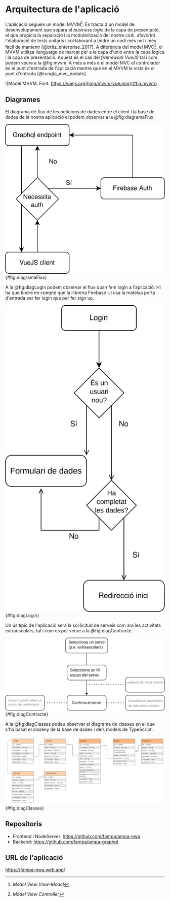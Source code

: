 # Arquitectura de l'aplicació

L'aplicació segueix un model MVVM[^mvvm]. Es tracta d'un model de desenvolupament que separa el _business logic_ de la capa de presentació, el que propícia la separació i la modularització del nostre codi, afavorint l'elaboració de tests unitaris i col·laborant a tindre un codi més net i més fàcil de mantenir [@britz_enterprise_2017]. A diferència del model MVC[^mvc], el MVVM utilitza llenguatge de marcat per a la capa d'unió entre la capa lògica i la capa de presentació. Aquest és el cas del _framework VueJS_ tal i com podem veure a la @fig:mvvm. A més a més e el model MVC el controlador és el punt d'entrada de l'aplicació mentre que en el MVVM la vista és el punt d'entrada [@rungta_mvc_nodate].

[^mvvm]: _Model View View-Model_
[^mvc]: _Model View Controller_

![Model MVVM. Font: https://vuejs.org](img/mvvm-vue.png){#fig:mvvm}

## Diagrames

El diagrama de flux de les peticions de dades entre el client i la base de dades de la nostra aplicació el podem observar a la @fig:diagramaFlux.

![Diagrama de flux bàsic d'autorització](img/diagrama-flux.svg){#fig:diagramaFlux}

A la @fig:diagLogin podem observar el flux quan fem login a l'aplicació. Hi ha que tindre en compte que la llibreria Firebase Ui usa la mateixa porta d'entrada per fer login que per fer sign up.

![Diagrama de flux login](img/login.svg){#fig:diagLogin}

Un ús típic de l'aplicació serà la sol·licitud de serveis com ara les activitats extraescolars, tal i com es pot veure a la @fig:diagContracte.

![Diagrama de flux de sol·licitud de serveis](img/contracte.svg){#fig:diagContracte}

A la @fig:diagClasses podeu observar el diagrama de classes en el que s'ha basat el disseny de la base de dades i dels models de TypeScript.

![Diagrama de classes](img/Diagrama-de-classes.svg){#fig:diagClasses}

## Repositoris

- Frontend i NodeServer: <https://github.com/fampa/ampa-pwa>
- Backend: <https://github.com/fampa/ampa-graphql>

## URL de l'aplicació

<https://fampa-pwa.web.app/>
